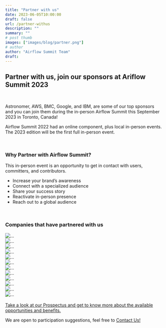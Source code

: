 ```yaml
---
title: "Partner with us"
date: 2023-06-05T10:00:00
draft: false
url: /partner-withus
description: ""
summary: ""
# post thumb
images: ["images/blog/partner.png"]
# author
author: "Airflow Summit Team"
draft:
---
```



## Partner with us, join our sponsors at Ariflow Summit 2023

<br>

Astronomer, AWS, BMC, Google, and IBM, are some of our top sponsors and you can join them during the in-person Airflow Summit this September 2023 in Toronto, Canada!

<!--<img src="/images/blog/.png" class="img-fluid mx-auto d-block" >
<br>-->


Airflow Summit 2022 had an online component, plus local in-person events. The 2023 edition will be the first full in-person event.

<br>

### Why Partner with Airflow Summit?

This in-person event is an opportunity to get in contact with users, committers, and contributors.

 * Increase your brand’s awareness 
 * Connect with a specialized audience 
 * Share your success story 
 * Reactivate in-person presence 
 * Reach out to a global audience 


<br>

### Companies that have partnered with us

<div class="row row-cols-1 row-cols-md-3">
  <div class="col mb-2">
    <div class="card">
      <img src="/images/partners/astronomer.png" class="card-img-top" alt="...">
    </div>
  </div>
  <div class="col mb-2">
    <div class="card">
      <img src="/images/partners/aws.png" class="card-img-top" alt="...">
    </div>
  </div>
  <div class="col mb-2">
    <div class="card">
      <img src="/images/partners/bmc.png" class="card-img-top" alt="...">
    </div>
  </div>
  <div class="col mb-2">
    <div class="card">
      <img src="/images/partners/google-cloud.png" class="card-img-top" alt="...">
    </div>
  </div>
  
</div>


<div class="row row-cols-1 row-cols-md-3">
  <div class="col mb-2">
    <div class="card">
      <img src="/images/partners/IBM.png" class="card-img-top" alt="...">
    </div>
  </div>
  <div class="col mb-2">
    <div class="card">
      <img src="/images/partners/manning.png" class="card-img-top" alt="...">
    </div>
  </div>
  <div class="col mb-2">
    <div class="card">
      <img src="/images/partners/montecarlo.png" class="card-img-top" alt="...">
    </div>
  </div>
  <div class="col mb-2">
    <div class="card">
      <img src="/images/partners/packt-logo.png" class="card-img-top" alt="...">
    </div>
  </div>
</div>

<div class="row row-cols-1 row-cols-md-3">
  <div class="col mb-2">
    <div class="card">
      <img src="/images/partners/preset.png" class="card-img-top" alt="...">
    </div>
  </div>
  <div class="col mb-2">
    <div class="card">
      <img src="/images/partners/Qbiz.png" class="card-img-top" alt="...">
    </div>
  </div>
  <div class="col mb-2">
    <div class="card">
      <img src="/images/partners/lake.png" class="card-img-top" alt="...">
    </div>
  </div>
  <div class="col mb-2">
    <div class="card">
      <img src="/images/partners/unravel.png" class="card-img-top" alt="...">
    </div>
  </div>
</div>

<br>

<div class="text-center">
<a href="https://docs.google.com/presentation/d/1GR-V-3sEExDPAIQKg_fUZWSU2lNpwbAyfP1MiZjyWhw/edit?usp=sharing" target="_blank">Take a look at our Prospectus and get to know more about the available opportunities and benefits.</a>

We are open to participation suggestions, feel free to [Contact Us!](mailto:info@airflowsummit.org)

</div>